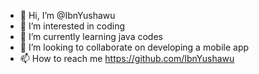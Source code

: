 - 👋 Hi, I’m @IbnYushawu
- 👀 I’m interested in coding
- 🌱 I’m currently learning java codes
- 💞️ I’m looking to collaborate on developing a mobile app
- 📫 How to reach me https://github.com/IbnYushawu

<!---
IbnYushawu/IbnYushawu is a ✨ special ✨ repository because its `README.md` (this file) appears on your GitHub profile.
You can click the Preview link to take a look at your changes.
--->
